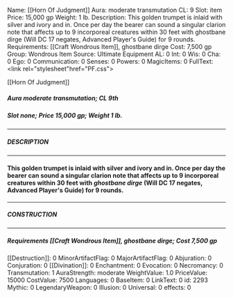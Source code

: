 Name: [[Horn Of Judgment]]
Aura: moderate transmutation
CL: 9
Slot: item
Price: 15,000 gp
Weight: 1 lb.
Description: This golden trumpet is inlaid with silver and ivory and in. Once per day the bearer can sound a singular clarion note that affects up to 9 incorporeal creatures within 30 feet with ghostbane dirge (Will DC 17 negates, Advanced Player's Guide) for 9 rounds.
Requirements: [[Craft Wondrous Item]], ghostbane dirge
Cost: 7,500 gp
Group: Wondrous Item
Source: Ultimate Equipment
AL: 0
Int: 0
Wis: 0
Cha: 0
Ego: 0
Communication: 0
Senses: 0
Powers: 0
MagicItems: 0
FullText: <link rel="stylesheet"href="PF.css"><div class="heading"><p class="alignleft">[[Horn Of Judgment]]</p><div style="clear: both;"></div></div><div><h5><b>Aura </b>moderate transmutation; <b>CL </b>9th</h5><h5><b>Slot </b>none; <b>Price </b>15,000 gp; <b>Weight </b>1 lb.</h5></div><hr/><div><h5><b>DESCRIPTION</b></h5></div><hr/><div><h4><p>This golden trumpet is inlaid with silver and ivory and in. Once per day the bearer can sound a singular clarion note that affects up to 9 incorporeal creatures within 30 feet with <i>ghostbane dirge</i> (Will DC 17 negates, Advanced Player's Guide) for 9 rounds.</p></h4></div><hr/><div><h5><b>CONSTRUCTION</b></h5></div><hr/><div><h5><b>Requirements </b>[[Craft Wondrous Item]], <i>ghostbane dirge</i>; <b>Cost </b>7,500 gp</h5></div>
[[Destruction]]: 0
MinorArtifactFlag: 0
MajorArtifactFlag: 0
Abjuration: 0
Conjuration: 0
[[Divination]]: 0
Enchantment: 0
Evocation: 0
Necromancy: 0
Transmutation: 1
AuraStrength: moderate
WeightValue: 1.0
PriceValue: 15000
CostValue: 7500
Languages: 0
BaseItem: 0
LinkText: 0
id: 2293
Mythic: 0
LegendaryWeapon: 0
Illusion: 0
Universal: 0
effects: 0
